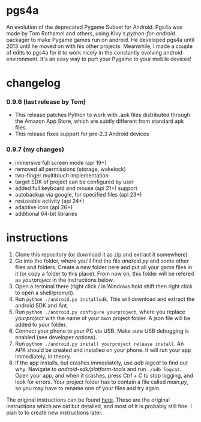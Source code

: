 # pgs4a
An evolution of the deprecated Pygame Subset for Android.
Pgs4a was made by Tom Rothamel and others, using Kivy's *python-for-android* packager to make Pygame games run on android.
He developed pgs4a until 2013 until he moved on with his other projects.
Meanwhile, I made a couple of edits to pgs4a for it to work nicely in the constantly evolving android environment. It's an easy way to port your Pygame to your mobile devices!

# changelog

### 0.9.6 (last release by Tom)
* This release patches Python to work with .apk files distributed through the Amazon App Store, which are subtly different from standard apk files.
* This release fixes support for pre-2.3 Android devices

### 0.9.7 (my changes)
* immersive full screen mode (api 19+)
* removed all permissions (storage, wakelock)
* two-finger multitouch implementation
* target SDK of project can be configured by user
* added full keyboard and mouse (api 21+) support
* autobackup via google, for specified files (api 23+)
* resizeable activity (api 24+)
* adaptive icon (api 26+)
* additional 64-bit libraries

# instructions
1. Clone this repository (or download it as zip and extract it somewhere)
1. Go into the folder, where you'll find the file *android.py* and some other files and folders. Create a new folder here and put all your game files in it (or copy a folder to this place). From now on, this folder will be refered as *yourproject* in the instructions below.
1. Open a terminal there (right click / in Windows hold shift then right click to open a shell/prompt).
1. Run `python ./android.py installsdk`. This will download and extract the android SDK and Ant.
1. Run `python ./android.py configure yourproject`, where you replace *yourproject* with the name of your own project folder. A json file will be added to your folder.
1. Connect your phone to your PC via USB. Make sure USB debugging is enabled (see developer options).
1. Run `python ./android.py install yourproject release install`. An APK should be created and installed on your phone. It will run your app immediately, in theory.
1. If the app installs, but crashes immediately, use *adb logcat* to find out why. Navigate to *android-sdk/platform-tools* and run `./adb logcat`. Open your app, and when it crashes, press *Ctrl + C* to stop logging, and look for errors. Your project folder has to contain a file called *main.py*, so you may have to rename one of your files and try again.

The original instructions can be found [here](https://github.com/startgridsrc/rapt/blob/master/doc/android-packaging.rst).
These are the original instructions which are old but detailed, and most of it is probably still fine. I plan to to create new instructions later.

